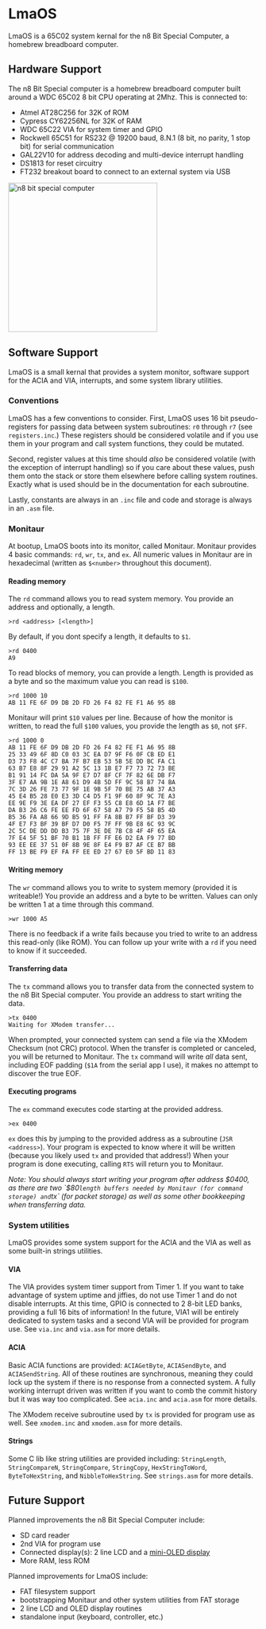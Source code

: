 # LmaOS

LmaOS is a 65C02 system kernal for the n8 Bit Special Computer, a homebrew breadboard computer.

## Hardware Support

The n8 Bit Special computer is a homebrew breadboard computer built around a WDC 65C02 8 bit CPU operating at 2Mhz. 
This is connected to:
* Atmel AT28C256 for 32K of ROM
* Cypress CY62256NL for 32K of RAM
* WDC 65C22 VIA for system timer and GPIO
* Rockwell 65C51 for RS232 @ 19200 baud, 8.N.1 (8 bit, no parity, 1 stop bit) for serial communication
* GAL22V10 for address decoding and multi-device interrupt handling
* DS1813 for reset circuitry
* FT232 breakout board to connect to an external system via USB

<img src="n8bit.png" alt="n8 bit special computer" width="300"/>

## Software Support

LmaOS is a small kernal that provides a system monitor, software support for the ACIA and VIA, interrupts, and some system library utilities.

### Conventions

LmaOS has a few conventions to consider.
First, LmaOS uses 16 bit pseudo-registers for passing data between system subroutines: `r0` through `r7` (see `registers.inc`.)
These registers should be considered volatile and if you use them in your program and call system functions, they could be mutated.

Second, register values at this time should _also_ be considered volatile (with the exception of interrupt handling) so if you care about these values, push them onto the stack or store them elsewhere before calling system routines.
Exactly what is used should be in the documentation for each subroutine.

Lastly, constants are always in an `.inc` file and code and storage is always in an `.asm` file.

### Monitaur

At bootup, LmaOS boots into its monitor, called Monitaur. 
Monitaur provides 4 basic commands: `rd`, `wr`, `tx`, and `ex`.
All numeric values in Monitaur are in hexadecimal (written as `$<number>` throughout this document).

#### Reading memory

The `rd` command allows you to read system memory. You provide an address and optionally, a length.

```
>rd <address> [<length>]
```

By default, if you dont specify a length, it defaults to `$1`.

```
>rd 0400
A9
```

To read blocks of memory, you can provide a length. Length is provided as a byte and so the maximum value you can read is `$100`.  

```
>rd 1000 10
AB 11 FE 6F D9 DB 2D FD 26 F4 82 FE F1 A6 95 8B 
```

Monitaur will print `$10` values per line. Because of how the monitor is written, to read the full `$100` values, you provide the length as `$0`, not `$FF`.

```
>rd 1000 0
AB 11 FE 6F D9 DB 2D FD 26 F4 82 FE F1 A6 95 8B 
25 33 49 6F 8D C0 03 3C EA D7 9F F6 0F CB ED E1 
D3 73 F8 4C C7 BA 7F B7 EB 53 5B 5E DD BC FA C1 
63 B7 E8 8F 29 91 A2 5C 13 1B E7 F7 73 72 73 BE 
B1 91 14 FC DA 5A 9F E7 D7 8F CF 7F 82 6E DB F7 
3F E7 AA 9B 1E A8 61 D9 4B 5D FF 9C 58 B7 74 BA 
7C 3D 26 FE 73 77 9F 1E 9B 5F 70 BE 75 AB 37 A3 
45 E4 B5 28 E0 E3 3D C4 D5 F1 9F 60 8F 9C 7E A3 
EE 9E F9 3E EA DF 27 EF F3 55 C8 E8 6D 1A F7 BE 
DA B3 26 C6 FE EE FD 6F 67 58 A7 79 F5 58 B5 4D 
B5 36 FA A8 66 9D B5 91 FF FA 8B B7 FF BF D3 39 
4F E7 F3 BF 39 BF D7 D0 F5 7F FF 9B E8 6C 93 9C 
2C 5C DE DD DD B3 75 7F 3E DE 7B C8 4F 4F 65 EA 
7F E4 5F 51 BF 70 B1 1B FF FF E6 D2 EA F9 77 BD 
93 EE EE 37 51 0F 8B 9E 8F E4 F9 B7 AF CE B7 BB 
FF 13 BE F9 EF FA FF EE ED 27 67 E0 5F BD 11 83
```

#### Writing memory

The `wr` command allows you to write to system memory (provided it is writeable!)
You provide an address and a byte to be written.
Values can only be written 1 at a time through this command.

```
>wr 1000 A5
```

There is no feedback if a write fails because you tried to write to an address this read-only (like ROM).
You can follow up your write with a `rd` if you need to know if it succeeded.

#### Transferring data

The `tx` command allows you to transfer data from the connected system to the n8 Bit Special computer.
You provide an address to start writing the data.

```
>tx 0400
Waiting for XModem transfer...
```

When prompted, your connected system can send a file via the XModem Checksum (not CRC) protocol.
When the transfer is completed or canceled, you will be returned to Monitaur.
The `tx` command will write _all_ data sent, including EOF padding (`$1A` from the serial app I use), it makes no attempt to discover the true EOF.

#### Executing programs

The `ex` command executes code starting at the provided address.

```
>ex 0400
```

`ex` does this by jumping to the provided address as a subroutine (`JSR <address>`).
Your program is expected to know where it will be written (because you likely used `tx` and provided that address!)
When your program is done executing, calling `RTS` will return you to Monitaur.

_Note: You should always start writing your program after address $0400, as there are two `$80` length buffers needed by Monitaur (for command storage) and `tx` (for packet storage) as well as some other bookkeeping when transferring data._

### System utilities

LmaOS provides some system support for the ACIA and the VIA as well as some built-in strings utilities.

#### VIA

The VIA provides system timer support from Timer 1. 
If you want to take advantage of system uptime and jiffies, do not use Timer 1 and do not disable interrupts. 
At this time, GPIO is connected to 2 8-bit LED banks, providing a full 16 bits of information!
In the future, VIA1 will be entirely dedicated to system tasks and a second VIA will be provided for program use.
See `via.inc` and `via.asm` for more details.

#### ACIA

Basic ACIA functions are provided: `ACIAGetByte`, `ACIASendByte`, and `ACIASendString`.
All of these routines are synchronous, meaning they could lock up the system if there is no response from a connected system.
A fully working interrupt driven was written if you want to comb the commit history but it was way too complicated.
See `acia.inc` and `acia.asm` for more details.

The XModem receive subroutine used by `tx` is provided for program use as well.
See `xmodem.inc` and `xmodem.asm` for more details.

#### Strings

Some C lib like string utilities are provided including: `StringLength`, `StringCompareN`, `StringCompare`, `StringCopy`, `HexStringToWord`, `ByteToHexString`, and `NibbleToHexString`. See `strings.asm` for more details.

## Future Support

Planned improvements the n8 Bit Special Computer include:
* SD card reader
* 2nd VIA for program use
* Connected display(s): 2 line LCD and a [mini-OLED display](https://www.digikey.nl/product-detail/nl/newhaven-display-intl/NHD-1.69-160128UGC3/NHD-1.69-160128UGC3-ND/4756379)
* More RAM, less ROM

Planned improvements for LmaOS include:
* FAT filesystem support
* bootstrapping Monitaur and other system utilities from FAT storage
* 2 line LCD and OLED display routines
* standalone input (keyboard, controller, etc.)
